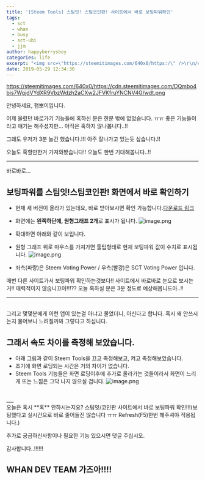 ```yaml
---
title: '[Steem Tools] 스팀잇! 스팀코인판! 사이트에서 바로 보팅파워확인'
tags:
  - sct
  - whan
  - busy
  - sct-ubi
  - jjm
author: happyberrysboy
categories: life
excerpt: "<img src=\"https://steemitimages.com/640x0/https:/\" />\r\n/cdn.steemitimages.com/DQmbo4bis7WgjdVYdXR9VbzWdzh2aCXw2JFVKfruYNCNV4G/wdt.png  안녕하세요, 햅뽀이입니다.  어제 올렸던 바로가기 기능들에 혹하신 분은 한분 밖에 없었습니다. ㅠㅠ 좋은 기능들이라고 얘기는 해주셨지만... 아직은 혹하지 않나봅니다..!!  그래도 유저가 3분 늘긴 했습니다.!!!....."
date: 2019-05-29 12:34:30
---
```


https://steemitimages.com/640x0/https://cdn.steemitimages.com/DQmbo4bis7WgjdVYdXR9VbzWdzh2aCXw2JFVKfruYNCNV4G/wdt.png

안녕하세요, 햅뽀이입니다.

어제 올렸던 바로가기 기능들에 혹하신 분은 한분 밖에 없었습니다. ㅠㅠ
좋은 기능들이라고 얘기는 해주셨지만... 아직은 혹하지 않나봅니다..!!

그래도 유저가 3분 늘긴 했습니다.!!! 아주 잘나가고 있는듯 싶습니다.!!

오늘도 혹할만한거 가져와봤습니다!! 오늘도 한번 기대해봅니다..!!

___

바로바로...
## 보팅파워를 스팀잇!스팀코인판! 화면에서 바로 확인하기
- 현재 새 버전이 올라가 있는데요, 바로 받아보시면 확인 가능합니다.[다운로드 링크](https://chrome.google.com/webstore/detail/steem-tools/ifjgbijfaocfhnihljlppnonjogpipjl?hl=ko)

- 화면에는 **왼쪽하단에, 원형그래프 2개**로 표시가 됩니다.
![image.png](https://ipfs.busy.org/ipfs/QmZxKKrtXkSRaJwjhCXocKXdSNeBuxK1xD259HfLkDfKer)

- 확대하면 아래와 같이 보입니다.
- 원형 그래프 위로 마우스를 가져가면 툴팁형태로 현재 보팅파워 값이 수치로 표시됩니다.
![image.png](https://ipfs.busy.org/ipfs/QmbKxqm8qp3Cxmu4ytSAWKcgrVkoJZDNXKhhqqmeaB3Vjf)
- 좌측(파랑)은 Steem Voting Power / 우측(빨강)은 SCT Voting Power 입니다.

매번 다른 사이트가서 보팅파워 확인하는것보다!! 사이트에서 바로바로 눈으로 보시는거!! 매력적이지 않숩니끄아!!!?? 오늘 혹하실 분은 3분 정도로 예상해봅니드아..!!
<br>
___
<br>
그리고 몇몇분에게 이런 앱이 있는걸 아냐고 물었더니, 아신다고 합니다. 혹시 왜 안쓰시는지 물어보니 느려질까봐 그렇다고 하십니다.

## 그래서 속도 차이를 측정해 보았습니다.
- 아래 그림과 같이 Steem Tools을 끄고 측정해보고, 켜고 측정해보았습니다.
- 초기에 화면 로딩되는 시간은 거의 차이가 없습니다. 
- Steem Tools 기능들은 화면 로딩이후에 추가로 올라가는 것들이라서 화면이 느리게 뜨는 느낌은 그닥 나지 않으실 겁니다.
![image.png](https://ipfs.busy.org/ipfs/QmZdEp4nW3Sd2kkzx6rEcYfTrVH6UnxF5DdHBVeNAbeDha)

<br>
___
<br>
오늘은 혹시 **혹** 안하시는지요? 스팀잇/코인판 사이트에서 바로 보팅파워 확인!!!(보팅했다고 실시간으로 바로 줄어들진 않습니다 ㅠㅠ Refresh(F5)한번 해주셔야 적용됩니다.)

추가로 궁금하신사항이나 필요한 기능 있으시면 댓글 주십시오.

감사합니다..!!!!!!
## WHAN DEV TEAM 가즈아!!!!

